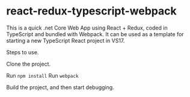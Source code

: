# react-redux-typescript-webpack
This is a quick .net Core Web App using React + Redux, coded in TypeScript and bundled with Webpack.
It can be used as a template for starting a new TypeScript React project in VS17.

Steps to use.

Clone the project.

Run `npm install`
Run `webpack`

Build the project, and then start debugging.
